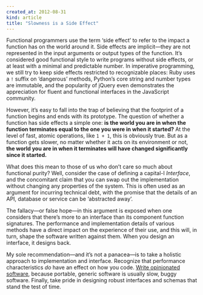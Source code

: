 ```yaml
---
created_at: 2012-08-31
kind: article
title: "Slowness is a Side Effect"
---
```


Functional programmers use the term ‘side effect’ to refer to the impact a
function has on the world around it. Side effects are implicit—they are not
represented in the input arguments or output types of the function. It’s
considered good functional style to write programs without side effects, or at
least with a minimal and predictable number. In imperative programming, we
still try to keep side effects restricted to recognizable places: Ruby uses a
`!` suffix on ‘dangerous’ methods, Python’s core string and number types are
immutable, and the popularity of jQuery even demonstrates the appreciation for
fluent and functional interfaces in the JavaScript community.

However, it’s easy to fall into the trap of believing that the footprint of a
function begins and ends with its prototype. The question of whether a function
has side effects a simple one: **is the world you are in when the function
terminates equal to the one you were in when it started?** At the level of
fast, atomic operations, like `1 + 1`, this is obviously true. But as a
function gets slower, no matter whether it acts on its environment or not,
**the world you are in when it terminates will have changed significantly since
it started.**

What does this mean to those of us who don’t care so much about functional
purity? Well, consider the case of defining a capital-I *Interface*, and the
concomitant claim that you can swap out the implementation without changing any
properties of the system. This is often used as an argument for incurring
technical debt, with the promise that the details of an API, database or
service can be ‘abstracted away’.

The fallacy—or false hope—in this argument is exposed when one considers that
there’s more to an interface than its component function signatures. The
performance and implementation details of various methods have a direct impact
on the experience of their use, and this will, in turn, shape the software
written against them. When you design an interface, it designs back.

My sole recommendation—and it’s not a panacea—is to take a holistic approach to
implementation and interface. Recognize that performance characteristics *do*
have an effect on how you code. [Write opinionated software][opinionated],
because portable, generic software is usually slow, buggy software. Finally,
take pride in designing robust interfaces and schemas that stand the test of
time.

  [opinionated]: http://gettingreal.37signals.com/ch04_Make_Opinionated_Software.php
